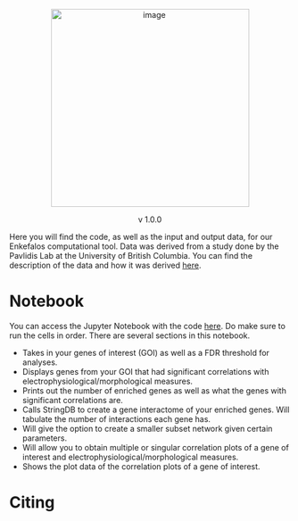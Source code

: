 <p align="center">
  <img width="355" alt="image" src="https://github.com/KrishU27/Enkefalos/assets/132734331/cc7bc648-a2a7-4367-9802-24e2c0df23f0">
</p>
<div align="center">
  v 1.0.0
</div>

Here you will find the code, as well as the input and output data, for our Enkefalos computational tool. Data was derived from a study done by the Pavlidis Lab at the University of British Columbia. You can find the description of the data and how it was derived [here](https://github.com/PavlidisLab/transcriptomic_correlates).
# Notebook
You can access the Jupyter Notebook with the code [here](https://mybinder.org/v2/gh/KrishU27/Enkefalos/main?labpath=ENKEFALOS.ipynb). Do make sure to run the cells in order. There are several sections in this notebook.
- Takes in your genes of interest (GOI) as well as a FDR threshold for analyses.
- Displays genes from your GOI that had significant correlations with electrophysiological/morphological measures.
- Prints out the number of enriched genes as well as what the genes with significant correlations are.
- Calls StringDB to create a gene interactome of your enriched genes. Will tabulate the number of interactions each gene has.
- Will give the option to create a smaller subset network given certain parameters.
- Will allow you to obtain multiple or singular correlation plots of a gene of interest and electrophysiological/morphological measures.
- Shows the plot data of the correlation plots of a gene of interest.
# Citing
